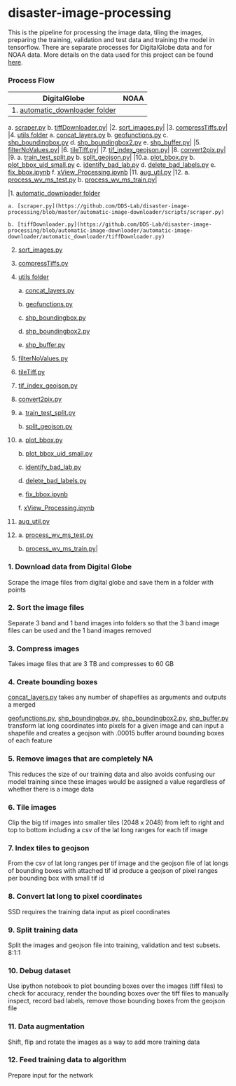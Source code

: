 # disaster-image-processing

This is the pipeline for processing the image data, tiling the images, preparing the training, validation and test data and training the model in tensorflow.  There are separate processes for DigitalGlobe data and for NOAA data.  More details on the data used for this project can be found [here](https://github.com/DDS-Lab/disaster-image-processing/blob/master/data.md). 

### Process Flow

| DigitalGlobe | NOAA |
| --------------------- | --------------------|
|1. [automatic_downloader folder](https://github.com/DDS-Lab/disaster-image-processing/tree/master/automatic-image-downloader)
a. [scraper.py](https://github.com/DDS-Lab/disaster-image-processing/blob/master/automatic-image-downloader/scripts/scraper.py)
b. [tiffDownloader.py](https://github.com/DDS-Lab/disaster-image-processing/blob/automatic-image-downloader/automatic-image-downloader/automatic_downloader/tiffDownloader.py)|
|2. [sort_images.py](https://github.com/DDS-Lab/harvey-data-processing/blob/script_cleaning/band_sorting/sort_images.py)|
|3. [compressTiffs.py](https://github.com/DDS-Lab/disaster-image-processing/blob/master/raster-processing/raster_utilities/compressTiffs.py)|
|4. [utils folder](https://github.com/DDS-Lab/disaster-image-processing/tree/master/utils)
a. [concat_layers.py](https://github.com/DDS-Lab/disaster-image-processing/blob/master/utils/concat_layers.py)
b. [geofunctions.py](https://github.com/DDS-Lab/disaster-image-processing/blob/master/utils/geofunctions.py)
c. [shp_boundingbox.py](https://github.com/DDS-Lab/disaster-image-processing/blob/master/utils/shp_boundingbox.py)
d. [shp_boundingbox2.py](https://github.com/DDS-Lab/disaster-image-processing/blob/master/utils/shp_boundingbox2.py)
e. [shp_buffer.py](https://github.com/DDS-Lab/disaster-image-processing/blob/master/utils/shp_buffer.py)|
|5. [filterNoValues.py](https://github.com/DDS-Lab/disaster-image-processing/blob/master/raster-processing/raster_sorting/filterNoValues.py)|
|6. [tileTiff.py](https://github.com/DDS-Lab/hyak_files/blob/master/tileTiff.py)|
|7. [tif_index_geojson.py](https://github.com/DDS-Lab/disaster-image-processing/blob/master/tif_index_geojson.py)|
|8. [convert2pix.py](https://github.com/DDS-Lab/disaster-image-processing/blob/master/utils/convert2pix.py)|
|9. a. [train_test_split.py](https://github.com/DDS-Lab/harvey_data_process/blob/master/train_test_split.py)
b. [split_geojson.py](https://github.com/DDS-Lab/harvey_data_process/blob/master/split_geojson.py)|
|10.a. [plot_bbox.py](https://github.com/DDS-Lab/harvey_data_process/blob/master/plot_bbox.py)
b. [plot_bbox_uid_small.py](https://github.com/DDS-Lab/harvey_data_process/blob/master/plot_bbox_uid_small.py)
c. [identify_bad_lab.py](https://github.com/DDS-Lab/harvey_data_process/blob/master/identify_bad_labels.py)
d. [delete_bad_labels.py](https://github.com/DDS-Lab/harvey_data_process/blob/master/delete_bad_labels.py)
e. [fix_bbox.ipynb](https://github.com/DDS-Lab/harvey_data_process/blob/master/fix_bbox.ipynb)
f. [xView_Processing.ipynb](https://github.com/DDS-Lab/harvey_data_process/blob/master/xView_Processing.ipynb)
|11. [aug_util.py](https://github.com/DDS-Lab/harvey_data_process/blob/master/aug_util.py)
|12. a. [process_wv_ms_test.py](https://github.com/DDS-Lab/harvey_data_process/blob/master/process_wv_ms_test.py)
b. [process_wv_ms_train.py](https://github.com/DDS-Lab/harvey_data_process/blob/master/process_wv_ms_train.py)|


|1. [automatic_downloader folder](https://github.com/DDS-Lab/disaster-image-processing/tree/master/automatic-image-downloader)

	a. [scraper.py](https://github.com/DDS-Lab/disaster-image-processing/blob/master/automatic-image-downloader/scripts/scraper.py)
	
	b. [tiffDownloader.py](https://github.com/DDS-Lab/disaster-image-processing/blob/automatic-image-downloader/automatic-image-downloader/automatic_downloader/tiffDownloader.py)

2. [sort_images.py](https://github.com/DDS-Lab/harvey-data-processing/blob/script_cleaning/band_sorting/sort_images.py)

3. [compressTiffs.py](https://github.com/DDS-Lab/disaster-image-processing/blob/master/raster-processing/raster_utilities/compressTiffs.py)

4. [utils folder](https://github.com/DDS-Lab/disaster-image-processing/tree/master/utils)

	a. [concat_layers.py](https://github.com/DDS-Lab/disaster-image-processing/blob/master/utils/concat_layers.py)

	b. [geofunctions.py](https://github.com/DDS-Lab/disaster-image-processing/blob/master/utils/geofunctions.py)

	c. [shp_boundingbox.py](https://github.com/DDS-Lab/disaster-image-processing/blob/master/utils/shp_boundingbox.py)

	d. [shp_boundingbox2.py](https://github.com/DDS-Lab/disaster-image-processing/blob/master/utils/shp_boundingbox2.py)

	e. [shp_buffer.py](https://github.com/DDS-Lab/disaster-image-processing/blob/master/utils/shp_buffer.py)

5. [filterNoValues.py](https://github.com/DDS-Lab/disaster-image-processing/blob/master/raster-processing/raster_sorting/filterNoValues.py)

6. [tileTiff.py](https://github.com/DDS-Lab/hyak_files/blob/master/tileTiff.py)

7. [tif_index_geojson.py](https://github.com/DDS-Lab/disaster-image-processing/blob/master/tif_index_geojson.py)

8. [convert2pix.py](https://github.com/DDS-Lab/disaster-image-processing/blob/master/utils/convert2pix.py)

9. 	a. [train_test_split.py](https://github.com/DDS-Lab/harvey_data_process/blob/master/train_test_split.py)
	
	b. [split_geojson.py](https://github.com/DDS-Lab/harvey_data_process/blob/master/split_geojson.py)

10.	a. [plot_bbox.py](https://github.com/DDS-Lab/harvey_data_process/blob/master/plot_bbox.py)
	
	b. [plot_bbox_uid_small.py](https://github.com/DDS-Lab/harvey_data_process/blob/master/plot_bbox_uid_small.py)
	
	c. [identify_bad_lab.py](https://github.com/DDS-Lab/harvey_data_process/blob/master/identify_bad_labels.py)
	
	d. [delete_bad_labels.py](https://github.com/DDS-Lab/harvey_data_process/blob/master/delete_bad_labels.py)
	
	e. [fix_bbox.ipynb](https://github.com/DDS-Lab/harvey_data_process/blob/master/fix_bbox.ipynb)
	
	f. [xView_Processing.ipynb](https://github.com/DDS-Lab/harvey_data_process/blob/master/xView_Processing.ipynb)

11. [aug_util.py](https://github.com/DDS-Lab/harvey_data_process/blob/master/aug_util.py)

12. a. [process_wv_ms_test.py](https://github.com/DDS-Lab/harvey_data_process/blob/master/process_wv_ms_test.py)
	
	b. [process_wv_ms_train.py](https://github.com/DDS-Lab/harvey_data_process/blob/master/process_wv_ms_train.py)|
### 1. Download data from Digital Globe

Scrape the image files from digital globe and save them in a folder with points

### 2. Sort the image files

Separate 3 band and 1 band images into folders so that the 3 band image files can be used and the 1 band images removed

### 3. Compress images

Takes image files that are 3 TB and compresses to 60 GB

### 4. Create bounding boxes

[concat_layers.py](https://github.com/DDS-Lab/disaster-image-processing/blob/master/utils/concat_layers.py) takes any number of shapefiles as arguments and outputs a merged

[geofunctions.py](https://github.com/DDS-Lab/disaster-image-processing/blob/master/utils/geofunctions.py), [shp_boundingbox.py](https://github.com/DDS-Lab/disaster-image-processing/blob/master/utils/shp_boundingbox.py), [shp_boundingbox2.py](https://github.com/DDS-Lab/disaster-image-processing/blob/master/utils/shp_boundingbox2.py), [shp_buffer.py](https://github.com/DDS-Lab/disaster-image-processing/blob/master/utils/shp_buffer.py) transform lat long coordinates into pixels for a given image and can input a shapefile and creates a geojson with .00015 buffer around bounding boxes of each feature

### 5. Remove images that are completely NA

This reduces the size of our training data and also avoids confusing our model training since these images would be assigned a value regardless of whether there is a image data

### 6. Tile images

Clip the big tif images into smaller tiles (2048 x 2048) from left to right and top to bottom including a csv of the lat long ranges for each tif image

### 7. Index tiles to geojson

From the csv of lat long ranges per tif image and the geojson file of lat longs of bounding boxes with attached tif id produce a geojson of pixel ranges per bounding box with small tif id

### 8. Convert lat long to pixel coordinates

SSD requires the training data input as pixel coordinates

### 9. Split training data

Split the images and geojson file into training, validation and test subsets.  8:1:1

### 10. Debug dataset

Use ipython notebook to plot bounding boxes over the images (tiff files) to check for accuracy, render the bounding boxes over the tiff files to manually inspect, record bad labels, remove those bounding boxes from the geojson file

### 11. Data augmentation

Shift, flip and rotate the images as a way to add more training data

### 12. Feed training data to algorithm
Prepare input for the network

